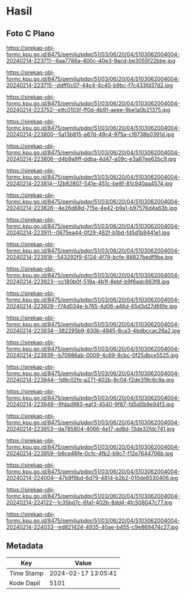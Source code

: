 # Hasil

## Foto C Plano

https://sirekap-obj-formc.kpu.go.id/8475/pemilu/pdpr/51/03/06/20/04/5103062004004-20240214-223711--6aa7786a-400c-40e3-9acd-be3055f22bbe.jpg

https://sirekap-obj-formc.kpu.go.id/8475/pemilu/pdpr/51/03/06/20/04/5103062004004-20240214-223715--ddff0c07-44c4-4c40-b9bc-f7c433fd37d2.jpg

https://sirekap-obj-formc.kpu.go.id/8475/pemilu/pdpr/51/03/06/20/04/5103062004004-20240214-223752--e9c0103f-ff0d-4b91-aeee-9be1a0b21375.jpg

https://sirekap-obj-formc.kpu.go.id/8475/pemilu/pdpr/51/03/06/20/04/5103062004004-20240214-223800--5a13b815-a67d-49c4-975a-c19738b0391d.jpg

https://sirekap-obj-formc.kpu.go.id/8475/pemilu/pdpr/51/03/06/20/04/5103062004004-20240214-223806--d4b9a9ff-ddba-4d47-a09c-e3a87ee62bc9.jpg

https://sirekap-obj-formc.kpu.go.id/8475/pemilu/pdpr/51/03/06/20/04/5103062004004-20240214-223814--12b82807-541e-451c-be8f-81c940aa4574.jpg

https://sirekap-obj-formc.kpu.go.id/8475/pemilu/pdpr/51/03/06/20/04/5103062004004-20240214-223826--4e26d68d-715e-4e42-b9a1-b97576d4a63b.jpg

https://sirekap-obj-formc.kpu.go.id/8475/pemilu/pdpr/51/03/06/20/04/5103062004004-20240214-223911--0675ea44-0f29-482f-b1bd-fd5d1b9441e1.jpg

https://sirekap-obj-formc.kpu.go.id/8475/pemilu/pdpr/51/03/06/20/04/5103062004004-20240214-223918--543292f9-6124-4f79-bcfe-86827bedf9be.jpg

https://sirekap-obj-formc.kpu.go.id/8475/pemilu/pdpr/51/03/06/20/04/5103062004004-20240214-223923--cc180b0f-519a-4b1f-8ebf-b9f6adc863f8.jpg

https://sirekap-obj-formc.kpu.go.id/8475/pemilu/pdpr/51/03/06/20/04/5103062004004-20240214-223929--f74d034e-b765-4d06-a46d-65d3d27d66fe.jpg

https://sirekap-obj-formc.kpu.go.id/8475/pemilu/pdpr/51/03/06/20/04/5103062004004-20240214-223934--382295b9-830b-4945-8ca3-4bdbccac26a2.jpg

https://sirekap-obj-formc.kpu.go.id/8475/pemilu/pdpr/51/03/06/20/04/5103062004004-20240214-223939--b70986ab-0009-4c69-8cbc-0f25dbce5525.jpg

https://sirekap-obj-formc.kpu.go.id/8475/pemilu/pdpr/51/03/06/20/04/5103062004004-20240214-223944--1d9c02fe-a271-402b-8c04-f2de319c6c9a.jpg

https://sirekap-obj-formc.kpu.go.id/8475/pemilu/pdpr/51/03/06/20/04/5103062004004-20240214-223949--9fdad983-eaf3-4540-9f87-fd5d0b9e94f3.jpg

https://sirekap-obj-formc.kpu.go.id/8475/pemilu/pdpr/51/03/06/20/04/5103062004004-20240214-223953--da785804-4066-4e17-ad8d-13de32fdc741.jpg

https://sirekap-obj-formc.kpu.go.id/8475/pemilu/pdpr/51/03/06/20/04/5103062004004-20240214-223959--b6ce46fe-0cfc-4fb2-b9c7-f12e7644706b.jpg

https://sirekap-obj-formc.kpu.go.id/8475/pemilu/pdpr/51/03/06/20/04/5103062004004-20240214-224004--47b9f9bd-6d79-4814-b2b2-010de6530406.jpg

https://sirekap-obj-formc.kpu.go.id/8475/pemilu/pdpr/51/03/06/20/04/5103062004004-20240214-224122--1c35bd7c-6fa1-402b-8dd4-4fc508047c77.jpg

https://sirekap-obj-formc.kpu.go.id/8475/pemilu/pdpr/51/03/06/20/04/5103062004004-20240214-224033--ed821424-4935-40ae-b455-c9e869474c27.jpg


## Metadata

| Key        | Value               |
| ---------- | ------------------- |
| Time Stamp | 2024-02-17 13:05:41 |
| Kode Dapil | 5101                |



